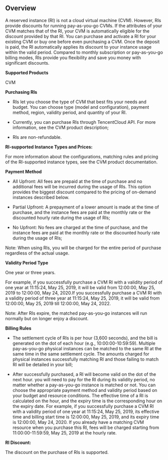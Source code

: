 ## Overview

A reserved instance (RI) is not a cloud virtual machine (CVM). However, RIs provide discounts for running pay-as-you-go CVMs. If the attributes of your CVM matches that of the RI, your CVM is automatically eligible for the discount provided by that RI. You can purchase and activate a RI for your existing CVM or buy one before even purchasing a CVM. Once the deposit is paid, the RI automatically applies its discount to your instance usage within the valid period. Compared to monthly subscription or pay-as-you-go billing modes, RIs provide you flexibility and save you money with significant discounts.

**Supported Products**

CVM

**Purchasing RIs**

- RIs let you choose the type of CVM that best fits your needs and budget. You can choose type (model and configuration), payment method, region, validity period, and quantity of your RI.

- Currently, you can purchase RIs through TencentCloud API. For more information, see the CVM product description;

-   RIs are non-refundable.

**RI-supported Instance Types and Prices:**

For more information about the configurations, matching rules and pricing of the RI-supported instance types, see the CVM product documentation.

**Payment Method**

- All Upfront: All fees are prepaid at the time of purchase and no additional fees will be incurred during the usage of RIs. This option provides the biggest discount compared to the pricing of on-demand instances described below.

- Partial Upfront: A prepayment of a lower amount is made at the time of purchase, and the instance fees are paid at the monthly rate or the discounted hourly rate during the usage of RIs;

- No Upfront: No fees are charged at the time of purchase, and the instance fees are paid at the monthly rate or the discounted hourly rate during the usage of RIs;

Note: When using RIs, you will be charged for the entire period of purchase regardless of the actual usage.

**Validity Period Type**

One year or three years.

For example, if you successfully purchase a CVM RI with a validity period of one year at 11:15:24, May 25, 2019, it will be valid from 12:00:00, May 25, 2019 to 12:00:00, May 24, 2020.If you successfully purchase a CVM RI with a validity period of three year at 11:15:24, May 25, 2019, it will be valid from 12:00:00, May 25, 2019 till 12:00:00, May 24, 2022.

Note: After RIs expire, the matched pay-as-you-go instances will run normally but on longer enjoy a discount.

**Billing Rules**

- The settlement cycle of RIs is per hour (3,600 seconds), and the bill is generated on the dot of each hour (e.g., 10:00:00-10:59:59). Multiple pay-as-you-go physical instances can be matched to the same RI at the same time in the same settlement cycle. The amounts charged for physical instances successfully matching RI and those failing to match RI will be detailed in your bill;

- After successfully purchased, a RI will become valid on the dot of the next hour. you will need to pay for the RI during its validity period, no matter whether a pay-as-you-go instance is matched or not. You can choose the appropriate payment method and validity period based on your budget and resource conditions. The effective time of a RI is calculated on the hour, and the expiry time is the corresponding hour on the expiry date. For example, if you successfully purchase a CVM RI with a validity period of one year at 11:15:24, May 25, 2019, its effective time and billing start time is 12:00:00, May 25, 2019, and its expiry time is 12:00:00, May 24, 2020. If you already have a matching CVM resource when you purchase this RI, fees will be charged starting from 11:00:00-11:59:59, May 25, 2019 at the hourly rate.

**RI Discount:**

The discount on the purchase of RIs is supported.

